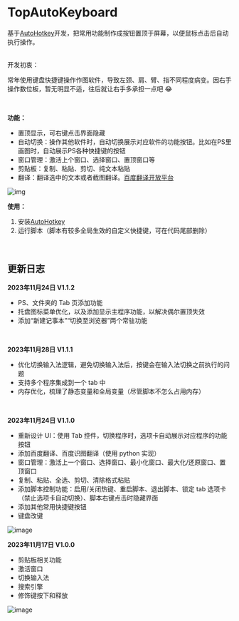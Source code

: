 # TopAutoKeyboard
基于[AutoHotkey](https://www.autohotkey.com/)开发，把常用功能制作成按钮置顶于屏幕，以便鼠标点击后自动执行操作。

<br/>
开发初衷：

常年使用键盘快捷键操作作图软件，导致左颈、肩、臂、指不同程度病变。因右手操作数位板，暂无明显不适，往后就让右手多承担一点吧 :joy:

<br/>

**功能：**
- 置顶显示，可右键点击界面隐藏
- 自动切换：操作其他软件时，自动切换展示对应软件的功能按钮。比如在PS里画图时，自动展示PS各种快捷键的按钮
- 窗口管理：激活上个窗口、选择窗口、置顶窗口等
- 剪贴板：复制、粘贴、剪切、纯文本粘贴
- 翻译：翻译选中的文本或者截图翻译。[百度翻译开放平台](https://api.fanyi.baidu.com/doc/21)

![img](https://github.com/iibob/TopAutoKeyboard/assets/10295975/16a7d8a4-cb18-4ef3-a1fb-1f33ef3aa728)


**使用：**
1. 安装[AutoHotkey](https://www.autohotkey.com/)
2. 运行脚本（脚本有较多全局生效的自定义快捷键，可在代码尾部删除）
<br/>

## 更新日志
**2023年11月24日 V1.1.2**
- PS、文件夹的 Tab 页添加功能
- 托盘图标菜单优化，以及添加显示主程序功能，以解决偶尔置顶失效
- 添加“新建记事本”“切换至浏览器”两个常驻功能

<br/>

**2023年11月28日 V1.1.1**
- 优化切换输入法逻辑，避免切换输入法后，按键会在输入法切换之前执行的问题
- 支持多个程序集成到一个 tab 中
- 内存优化，梳理了静态变量和全局变量（尽管脚本不怎么占用内存）

<br/>

**2023年11月24日 V1.1.0**
- 重新设计 UI：使用 Tab 控件，切换程序时，选项卡自动展示对应程序的功能按钮
- 添加百度翻译、百度识图翻译（使用 python 实现）
- 窗口管理：激活上一个窗口、选择窗口、最小化窗口、最大化/还原窗口、置顶窗口
- 复制、粘贴、全选、剪切、清除格式粘贴
- 添加脚本控制功能：启用/关闭热键、重启脚本、退出脚本、锁定 tab 选项卡（禁止选项卡自动切换）、脚本右键点击时隐藏界面
- 添加其他常用快捷键按钮
- 键盘改键

![image](https://github.com/iibob/TopAutoKeyboard/assets/10295975/edd47a7d-b68e-435b-9271-6dc2ff9459ea)

**2023年11月17日 V1.0.0**
- 剪贴板相关功能
- 激活窗口
- 切换输入法
- 搜索引擎
- 修饰键按下和释放

![image](https://github.com/iibob/TopAutoKeyboard/assets/10295975/7732f064-8dee-4b40-ab39-360633ba9509)
